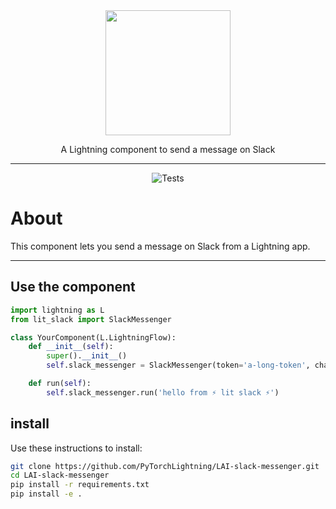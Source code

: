 <!---:lai-name: Slack Messenger--->

<div align="center">
<img src="https://pl-bolts-doc-images.s3.us-east-2.amazonaws.com/lai.png" width="200px">

A Lightning component to send a message on Slack
______________________________________________________________________

![Tests](https://github.com/PyTorchLightning/LAI-slack-messenger/actions/workflows/ci-testing.yml/badge.svg)

</div>

# About

This component lets you send a message on Slack from a Lightning app.


----

## Use the component

<!---:lai-use:--->
```python
import lightning as L
from lit_slack import SlackMessenger

class YourComponent(L.LightningFlow):
    def __init__(self):
        super().__init__()
        self.slack_messenger = SlackMessenger(token='a-long-token', channel_id='A03CB4A6AK7')

    def run(self):
        self.slack_messenger.run('hello from ⚡ lit slack ⚡')
```

## install
Use these instructions to install:

<!---:lai-install:--->
```bash
git clone https://github.com/PyTorchLightning/LAI-slack-messenger.git
cd LAI-slack-messenger
pip install -r requirements.txt
pip install -e .
```
